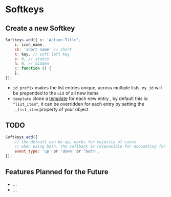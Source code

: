 # Softkeys

## Create a new Softkey
```js
Softkeys.add({ n: 'Action Title',
    i: icon_name,
    sh: 'short name' // short
    k: key, // soft left key
    s: 0, // status
	h: 0, // hidden
    c: function () {
    },
});
```

* `id_prefix` makes the list entries unique, across multiple lists.  `my_id`  will be prepended to the `uid` of all new items
* `template` clone a [template](./Templates.md) for each new entry , by default this is: `"list_item"`, it can be overridden for each entry by setting the `._list_item` property of your object



## TODO

```js
Softkeys.add({
    // the default can be up, works for majority of cases
    // when using both, the callback is responsible for accounting for the double/repeat events
    event_type: 'up' or 'down' or 'both',
});
```



## Features Planned for the Future

* ...
* ...

